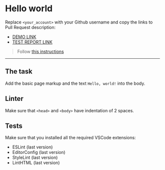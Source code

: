 # Hello world

Replace `<your_account>` with your Github username and copy the links to Pull Request description:
- [DEMO LINK](https://IrenaPopovych7.github.io/layout_hello-world/)
- [TEST REPORT LINK](https://IrenaPopovych7.github.io/layout_hello-world/report/html_report/)

> Follow [this instructions](https://mate-academy.github.io/layout_task-guideline/#how-to-solve-the-layout-tasks-on-github)
___

## The task

Add the basic page markup and the text `Hello, world!` into the body.

## Linter

Make sure that `<head>` and `<body>` have indentation of 2 spaces.

## Tests

Make sure that you installed all the required VSCode extensions:

- ESLint (last version)
- EditorConfig (last version)
- StyleLint (last version)
- LintHTML (last version)
